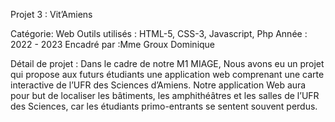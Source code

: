Projet 3 : Vit’Amiens

Catégorie: Web
Outils utilisés  : HTML-5, CSS-3, Javascript, Php
Année : 2022 - 2023
Encadré par :Mme Groux Dominique 

Détail de projet : 
Dans le cadre de notre M1 MIAGE, Nous avons eu un projet qui propose aux futurs étudiants une application web comprenant une carte interactive de l’UFR des Sciences d’Amiens.
Notre application Web aura pour but de localiser les bâtiments, les amphithéâtres et les salles de l’UFR des Sciences, car les étudiants primo-entrants se sentent souvent perdus.
